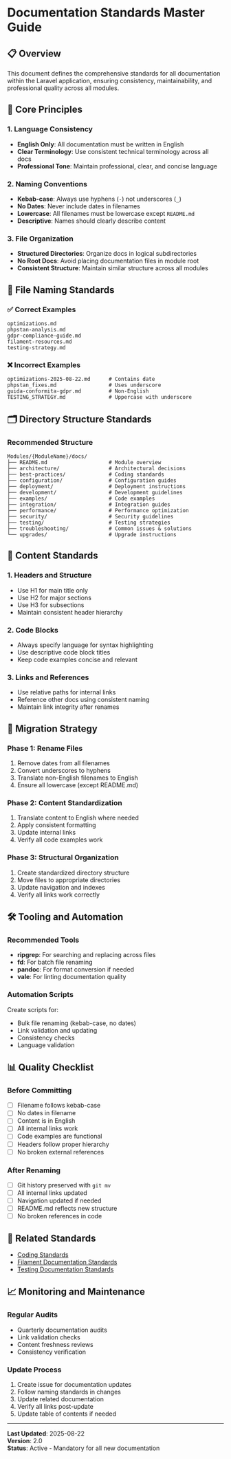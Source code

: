 # Documentation Standards Master Guide

## 📋 Overview
This document defines the comprehensive standards for all documentation within the Laravel application, ensuring consistency, maintainability, and professional quality across all modules.

## 🎯 Core Principles

### 1. Language Consistency
- **English Only**: All documentation must be written in English
- **Clear Terminology**: Use consistent technical terminology across all docs
- **Professional Tone**: Maintain professional, clear, and concise language

### 2. Naming Conventions
- **Kebab-case**: Always use hyphens (`-`) not underscores (`_`)
- **No Dates**: Never include dates in filenames
- **Lowercase**: All filenames must be lowercase except `README.md`
- **Descriptive**: Names should clearly describe content

### 3. File Organization
- **Structured Directories**: Organize docs in logical subdirectories
- **No Root Docs**: Avoid placing documentation files in module root
- **Consistent Structure**: Maintain similar structure across all modules

## 📁 File Naming Standards

### ✅ Correct Examples
```
optimizations.md
phpstan-analysis.md
gdpr-compliance-guide.md
filament-resources.md
testing-strategy.md
```

### ❌ Incorrect Examples
```
optimizations-2025-08-22.md      # Contains date
phpstan_fixes.md                 # Uses underscore
guida-conformita-gdpr.md         # Non-English
TESTING_STRATEGY.md              # Uppercase with underscore
```

## 🗂️ Directory Structure Standards

### Recommended Structure
```
Modules/{ModuleName}/docs/
├── README.md                    # Module overview
├── architecture/                # Architectural decisions
├── best-practices/              # Coding standards
├── configuration/               # Configuration guides
├── deployment/                  # Deployment instructions
├── development/                 # Development guidelines
├── examples/                    # Code examples
├── integration/                 # Integration guides
├── performance/                 # Performance optimization
├── security/                    # Security guidelines
├── testing/                     # Testing strategies
├── troubleshooting/             # Common issues & solutions
└── upgrades/                    # Upgrade instructions
```

## 📝 Content Standards

### 1. Headers and Structure
- Use H1 for main title only
- Use H2 for major sections
- Use H3 for subsections
- Maintain consistent header hierarchy

### 2. Code Blocks
- Always specify language for syntax highlighting
- Use descriptive code block titles
- Keep code examples concise and relevant

### 3. Links and References
- Use relative paths for internal links
- Reference other docs using consistent naming
- Maintain link integrity after renames

## 🔄 Migration Strategy

### Phase 1: Rename Files
1. Remove dates from all filenames
2. Convert underscores to hyphens
3. Translate non-English filenames to English
4. Ensure all lowercase (except README.md)

### Phase 2: Content Standardization
1. Translate content to English where needed
2. Apply consistent formatting
3. Update internal links
4. Verify all code examples work

### Phase 3: Structural Organization
1. Create standardized directory structure
2. Move files to appropriate directories
3. Update navigation and indexes
4. Verify all links work correctly

## 🛠️ Tooling and Automation

### Recommended Tools
- **ripgrep**: For searching and replacing across files
- **fd**: For batch file renaming
- **pandoc**: For format conversion if needed
- **vale**: For linting documentation quality

### Automation Scripts
Create scripts for:
- Bulk file renaming (kebab-case, no dates)
- Link validation and updating
- Consistency checks
- Language validation

## 📊 Quality Checklist

### Before Committing
- [ ] Filename follows kebab-case
- [ ] No dates in filename
- [ ] Content is in English
- [ ] All internal links work
- [ ] Code examples are functional
- [ ] Headers follow proper hierarchy
- [ ] No broken external references

### After Renaming
- [ ] Git history preserved with `git mv`
- [ ] All internal links updated
- [ ] Navigation updated if needed
- [ ] README.md reflects new structure
- [ ] No broken references in code

## 🔗 Related Standards

- [Coding Standards](../coding-standards.md)
- [Filament Documentation Standards](../filament-resource-rules.md)
- [Testing Documentation Standards](../testing-guidelines.md)

## 📈 Monitoring and Maintenance

### Regular Audits
- Quarterly documentation audits
- Link validation checks
- Content freshness reviews
- Consistency verification

### Update Process
1. Create issue for documentation updates
2. Follow naming standards in changes
3. Update related documentation
4. Verify all links post-update
5. Update table of contents if needed

---

**Last Updated**: 2025-08-22  
**Version**: 2.0  
**Status**: Active - Mandatory for all new documentation